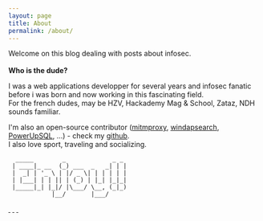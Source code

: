 ```yaml
---
layout: page
title: About
permalink: /about/
---
```


Welcome on this blog dealing with posts about infosec.  
<br/>
**Who is the dude?**
  
I was a web applications developper for several years and infosec fanatic before i was born and now working in this fascinating field.  
For the french dudes, may be HZV, Hackademy Mag & School, Zataz, NDH sounds familiar.  
  
I'm also an open-source contributor ([mitmproxy](https://github.com/mitmproxy/mitmproxy), [windapsearch](https://github.com/ropnop/windapsearch), [PowerUpSQL](https://github.com/NetSPI/PowerUpSQL), ...) - check my [github](https://github.com/phackt).  
I also love sport, traveling and socializing.  
  
  
```
  _____        _             _ _
 | ____|_ __  (_) ___  _   _| | |
 |  _| | '_ \ | |/ _ \| | | | | |
 | |___| | | || | (_) | |_| |_|_|
 |_____|_| |_|/ |\___/ \__, (_|_)
            |__/       |___/
```
  
<a target="_blank" href="https://twitter.com/phackt_ul"><i class ="fa fa-twitter fa-2x"></i>&nbsp;</a>
<a target="_blank" href="https://github.com/phackt"><i class ="fa fa-github fa-2x"></i>&nbsp;</a>
<a target="_blank" href="{{ site.url }}/feed.xml"><i class ="fa fa-rss fa-2x"></i>&nbsp;</a>
